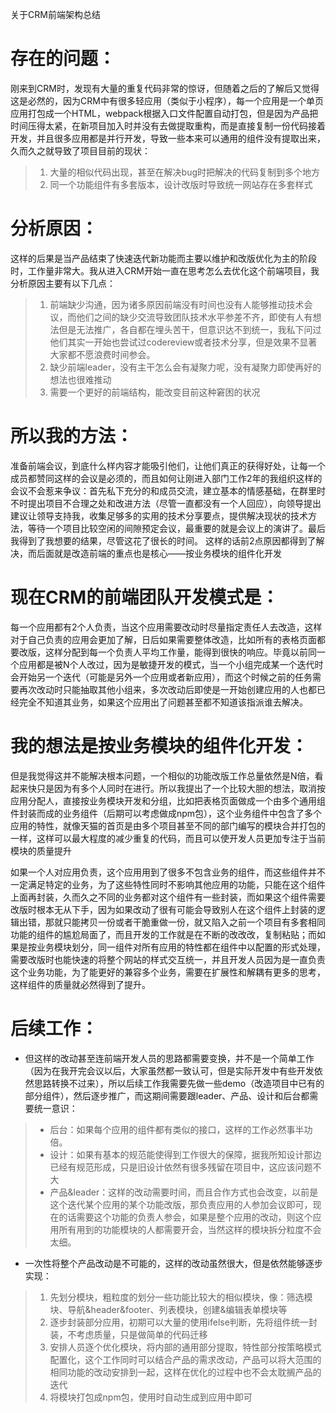 关于CRM前端架构总结


# 存在的问题：
刚来到CRM时，发现有大量的重复代码非常的惊讶，但随着之后的了解后又觉得这是必然的，因为CRM中有很多轻应用（类似于小程序），每一个应用是一个单页应用打包成一个HTML，webpack根据入口文件配置自动打包，但是因为产品把时间压得太紧，在新项目加入时并没有去做提取重构，而是直接复制一份代码接着开发，并且很多应用都是并行开发，导致一些本来可以通用的组件没有提取出来，久而久之就导致了项目目前的现状：
> 1. 大量的相似代码出现，甚至在解决bug时把解决的代码复制到多个地方
> 2. 同一个功能组件有多套版本，设计改版时导致统一网站存在多套样式

# 分析原因：
这样的后果是当产品结束了快速迭代新功能而主要以维护和改版优化为主的阶段时，工作量非常大。我从进入CRM开始一直在思考怎么去优化这个前端项目，我分析原因主要有以下几点：
> 1. 前端缺少沟通，因为诸多原因前端没有时间也没有人能够推动技术会议，而他们之间的缺少交流导致团队技术水平参差不齐，即使有人有想法但是无法推广，各自都在埋头苦干，但意识达不到统一，我私下问过他们其实一开始也尝试过codereview或者技术分享，但是效果不显著大家都不愿浪费时间参会。
> 2. 缺少前端leader，没有主干怎么会有凝聚力呢，没有凝聚力即使再好的想法也很难推动
> 3. 需要一个更好的前端结构，能改变目前这种窘困的状况


# 所以我的方法：
准备前端会议，到底什么样内容才能吸引他们，让他们真正的获得好处，让每一个成员都赞同这样的会议是必须的，而且如何让刚进入部门工作2年的我组织这样的会议不会惹来争议：首先私下充分的和成员交流，建立基本的情感基础，在群里时不时提出项目不合理之处和改进方法（尽管一直都没有一个人回应），向领导提出建议让领导支持我，收集足够多的实用的技术分享要点，提供解决现状的技术方法，等待一个项目比较空闲的间隙预定会议，最重要的就是会议上的演讲了。最后我得到了我想要的结果，尽管这花了很长的时间。
这样的话前2点原因都得到了解决，而后面就是改造前端的重点也是核心——按业务模块的组件化开发


# 现在CRM的前端团队开发模式是：
每一个应用都有2个人负责，当这个应用需要改动时尽量指定责任人去改造，这样对于自己负责的应用会更加了解，日后如果需要整体改造，比如所有的表格页面都要改版，这样分配到每一个负责人平均工作量，能得到很快的响应。毕竟以前同一个应用都是被N个人改过，因为是敏捷开发的模式，当一个小组完成某一个迭代时会开始另一个迭代（可能是另外一个应用或者新应用），而这个时候之前的任务需要再次改动时只能抽取其他小组来，多次改动后即使是一开始创建应用的人也都已经完全不知道其业务，如果这个应用出了问题甚至都不知道该指派谁去解决。


# 我的想法是按业务模块的组件化开发：

但是我觉得这并不能解决根本问题，一个相似的功能改版工作总量依然是N倍，看起来快只是因为有多个人同时在进行。所以我提出了一个比较大胆的想法，取消按应用分配人，直接按业务模块开发和分组，比如把表格页面做成一个由多个通用组件封装而成的业务组件（后期可以考虑做成npm包），这个业务组件中包含了多个应用的特性，就像天猫的首页是由多个项目甚至不同的部门编写的模块合并打包的一样，这样可以最大程度的减少重复的代码，而且可以使开发人员更加专注于当前模块的质量提升


如果一个人对应用负责，这个应用用到了很多不包含业务的组件，而这些组件并不一定满足特定的业务，为了这些特性同时不影响其他应用的功能，只能在这个组件上面再封装，久而久之不同的业务都对这个组件有一些封装，而如果这个组件需要改版时根本无从下手，因为如果改动了很有可能会导致别人在这个组件上封装的逻辑出错，那就只能拷贝一份或者干脆重做一份，就又陷入之前一个项目有多套相同功能的组件的尴尬局面了，而且开发的工作就是在不断的改改改，复制粘贴；而如果是按业务模块划分，同一组件对所有应用的特性都在组件中以配置的形式处理，需要改版时也能快速的将整个网站的样式交互统一，并且开发人员因为是一直负责这个业务功能，为了能更好的兼容多个业务，需要在扩展性和解耦有更多的思考，这样组件的质量就必然得到了提升。

# 后续工作：
+ 但这样的改动甚至连前端开发人员的思路都需要变换，并不是一个简单工作（因为在我开完会议以后，大家虽然都一致认可，但是实际开发中有些开发依然思路转换不过来），所以后续工作我需要先做一些demo（改造项目中已有的部分组件），然后逐步推广，而这期间需要跟leader、产品、设计和后台都需要统一意识：
> + 后台：如果每个应用的组件都有类似的接口，这样的工作必然事半功倍。
> + 设计：如果有基本的规范能使得到工作很大的保障，据我所知设计那边已经有规范形成，只是旧设计依然有很多残留在项目中，这应该问题不大
> + 产品&leader：这样的改动需要时间，而且合作方式也会改变，以前是这个迭代某个应用的某个功能改版，那负责应用的人参加会议即可，现在的话需要这个功能的负责人参会，如果是整个应用的改动，则这个应用所有用到的功能模块的人都需要开会，当然这样的模块拆分粒度不会太细。


+ 一次性将整个产品改动是不可能的，这样的改动虽然很大，但是依然能够逐步实现：
> 1. 先划分模块，粗粒度的划分一些功能比较大的相似模块，像：筛选模块、导航&header&footer、列表模块，创建&编辑表单模块等
> 2. 逐步封装部分应用，初期可以大量的使用ifelse判断，先将组件统一封装，不考虑质量，只是做简单的代码迁移
> 3. 安排人员逐个优化模块，将内部的通用部分提取，特性部分按策略模式配置化，这个工作同时可以结合产品的需求改动，产品可以将大范围的相同功能的改动安排到一起，这样在优化的过程中也不会太耽搁产品的迭代
> 4. 将模块打包成npm包，使用时自动生成到应用中即可